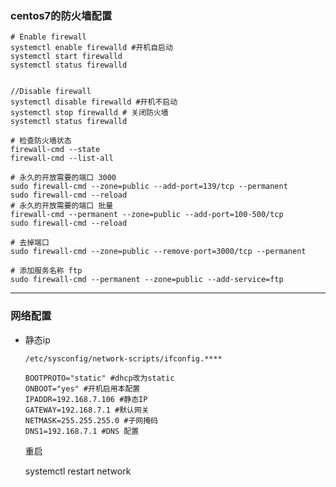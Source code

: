 ### centos7的防火墙配置

```shell
# Enable firewall
systemctl enable firewalld #开机自启动
systemctl start firewalld
systemctl status firewalld


//Disable firewall
systemctl disable firewalld #开机不启动
systemctl stop firewalld # 关闭防火墙
systemctl status firewalld
```

```shell
# 检查防火墙状态
firewall-cmd --state
firewall-cmd --list-all

```



```shell
# 永久的开放需要的端口 3000
sudo firewall-cmd --zone=public --add-port=139/tcp --permanent
sudo firewall-cmd --reload
# 永久的开放需要的端口 批量
firewall-cmd --permanent --zone=public --add-port=100-500/tcp
sudo firewall-cmd --reload

# 去掉端口
sudo firewall-cmd --zone=public --remove-port=3000/tcp --permanent

# 添加服务名称 ftp
sudo firewall-cmd --permanent --zone=public --add-service=ftp
```

------

### 网络配置

- 静态ip

  `/etc/sysconfig/network-scripts/ifconfig.****`

  ```shell
  BOOTPROTO="static" #dhcp改为static 
  ONBOOT="yes" #开机启用本配置 
  IPADDR=192.168.7.106 #静态IP 
  GATEWAY=192.168.7.1 #默认网关 
  NETMASK=255.255.255.0 #子网掩码 
  DNS1=192.168.7.1 #DNS 配置 
  ```

  重启

  systemctl restart network

